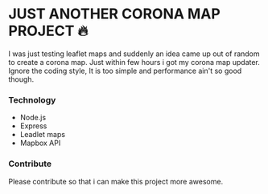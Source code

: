 # JUST ANOTHER CORONA MAP PROJECT :fire: 

I was just testing leaflet maps and suddenly an idea came up out of random to create a corona map. Just within few hours i got my corona map updater. Ignore the coding style, It is too simple and performance ain't so good though.

### Technology
- Node.js
- Express
- Leadlet maps
- Mapbox API 


### Contribute 

Please contribute so that i can make this project more awesome.